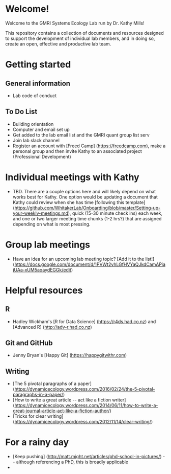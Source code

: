 # Welcome!
Welcome to the GMRI Systems Ecology Lab run by Dr. Kathy Mills! 

This repository contains a collection of documents and resources designed to support the development of individual lab members, and in doing so, create an open, effective and productive lab team.

# Getting started
## General information
* Lab code of conduct

## To Do List
* Building orientation
* Computer and email set up
* Get added to the lab email list and the GMRI quant group list serv
* Join lab slack channel 
* Register an account with [Freed Camp] (https://freedcamp.com), make a personal group and then invite Kathy to an associated project (Professional Development)

# Individual meetings with Kathy
* TBD. There are a couple options here and will likely depend on what works best for Kathy. One option would be updating a document that Kathy could review when she has time [following this template] (https://github.com/WhitakerLab/Onboarding/blob/master/Setting-up-your-weekly-meetings.md), quick (15-30 minute check ins) each week, and one or two larger meeting time chunks (1-2 hrs?) that are assigned depending on what is most pressing. 

# Group lab meetings
* Have an idea for an upcoming lab meeting topic? [Add it to the list!] (https://docs.google.com/document/d/1PVWt2vhLGfHVYaQJkdCamAPiajUAa-xUM5aoaydEGGk/edit)

# Helpful resources
## R
* Hadley Wickham's [R for Data Science] (https://r4ds.had.co.nz) and [Advanced R] (http://adv-r.had.co.nz)

## Git and GitHub
* Jenny Bryan's [Happy Git] (https://happygitwithr.com)

## Writing
* [The 5 pivotal paragraphs of a paper] (https://dynamicecology.wordpress.com/2016/02/24/the-5-pivotal-paragraphs-in-a-paper/)
* [How to write a great article -- act like a fiction writer] (https://dynamicecology.wordpress.com/2014/06/11/how-to-write-a-great-journal-article-act-like-a-fiction-author/)
* [Tricks for clear writing] (https://dynamicecology.wordpress.com/2012/11/14/clear-writing/)

# For a rainy day
* [Keep pushing] (http://matt.might.net/articles/phd-school-in-pictures/) -- although referencing a PhD, this is broadly applicable
* 


